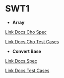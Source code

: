 # SWT1
* **Array**

[Link Docs Cho Spec](https://docs.google.com/document/d/1AZrAUWTsXcn4CclCU089aYjZm-nuyuPaBkeRXGbwtyY/edit?fbclid=IwAR0XAlaAmDsN4jOffo6wlB-s55fsU_9U2rbBaAuwJLyCroUDS93gqysbRZA)

[Link Docs Cho Test Cases](https://docs.google.com/document/d/1WY0cQugEXspWb2oQHrsC83gyvITP0VObD9zvLI1gGjo/edit?fbclid=IwAR3pibo9H2Q387Dx92ZI3c1III6ijtH1lSO5ePQSH8fl9_TTPzRwZH4WwwA)

* **Convert Base**

[Link Docs Spec](https://docs.google.com/document/d/1pnwajivPD21bwcLwfRfYR6GP85ERlzSMDFxTUms6BQI/edit?fbclid=IwAR2Cm0GJjfype7A2VB-QFNqW1w6Ap8sbnCXaP6f98_yH9x09fPK0_6YMpeQ)

[Link Docs Test Cases](https://docs.google.com/document/d/1Ml1zI0QDPjZzoKJ9LL-z9-McYYH0DfQEeFbtMav_dJQ/edit?usp=sharing)
